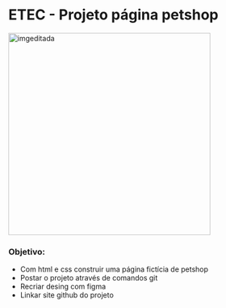 # ETEC - Projeto página petshop 

<img src="https://st3.depositphotos.com/5482604/12908/i/950/depositphotos_129088438-stock-photo-cat-in-towel-with-sponge.jpg" alt="imgeditada" width="400" height="400">


### Objetivo: 
* Com html e css construir uma página fictícia de petshop
* Postar o projeto através de comandos git 
* Recriar desing com figma
* Linkar site github do projeto
